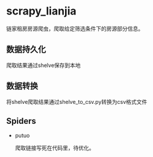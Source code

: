 # scrapy_lianjia
链家租房房源爬虫，爬取给定筛选条件下的房源部分信息。

## 数据持久化
爬取结果通过shelve保存到本地

## 数据转换
将shelve爬取结果通过shelve_to_csv.py转换为csv格式文件

## Spiders

- putuo

    爬取链接写死在代码里，待优化。